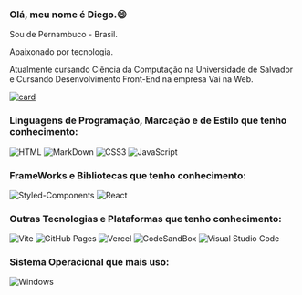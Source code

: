 ### Olá, meu nome é Diego.😄

Sou de Pernambuco - Brasil.

Apaixonado por tecnologia.

Atualmente cursando Ciência da Computação na Universidade de Salvador e 
Cursando Desenvolvimento Front-End na empresa Vai na Web.

[![card](https://github-readme-stats.vercel.app/api?username=diego1601&theme=dark)](https://github.com/anuraghazra/github-readme-stats)


### Linguagens de Programação, Marcação e de Estilo que tenho conhecimento:

<img src="https://img.shields.io/badge/HTML5-E34F26?style=for-the-badge&logo=html5&logoColor=white" alt="HTML"/>
<img src="https://camo.githubusercontent.com/b0dd0c2b3bbe007ae4eef1f59c17c24ce53a334ad46bfdb80b5c841eaeccdde3/68747470733a2f2f696d672e736869656c64732e696f2f62616467652f6d61726b646f776e2d2532333030303030302e7376673f7374796c653d666f722d7468652d6261646765266c6f676f3d6d61726b646f776e266c6f676f436f6c6f723d7768697465" alt="MarkDown"/>
<img src="![CSS3](https://img.shields.io/badge/css3-%231572B6.svg?style=for-the-badge&logo=css3&logoColor=white)" alt="CSS3"/>
<img src="![JavaScript](https://img.shields.io/badge/javascript-%23323330.svg?style=for-the-badge&logo=javascript&logoColor=%23F7DF1E)" alt="JavaScript"/>


### FrameWorks e Bibliotecas que tenho conhecimento:

<img src="![Styled Components](https://img.shields.io/badge/styled--components-DB7093?style=for-the-badge&logo=styled-components&logoColor=white)" alt="Styled-Components"/>
<img src="![React](https://img.shields.io/badge/react-%2320232a.svg?style=for-the-badge&logo=react&logoColor=%2361DAFB)" alt="React"/>


### Outras Tecnologias e Plataformas que tenho conhecimento:

<img src="![Vite](https://img.shields.io/badge/vite-%23646CFF.svg?style=for-the-badge&logo=vite&logoColor=white)" alt="Vite"/>
<img src="![Github Pages](https://img.shields.io/badge/github%20pages-121013?style=for-the-badge&logo=github&logoColor=white)" alt="GitHub Pages"/>
<img src="![Vercel](https://img.shields.io/badge/vercel-%23000000.svg?style=for-the-badge&logo=vercel&logoColor=white)" alt="Vercel"/>
<img src="![CodeSandbox](https://img.shields.io/badge/Codesandbox-040404?style=for-the-badge&logo=codesandbox&logoColor=DBDBDB)" alt="CodeSandBox"/>
<img src="![Visual Studio Code](https://img.shields.io/badge/Visual%20Studio%20Code-0078d7.svg?style=for-the-badge&logo=visual-studio-code&logoColor=white)" alt="Visual Studio Code"/>


### Sistema Operacional que mais uso:

<img src="![Windows](https://img.shields.io/badge/Windows-0078D6?style=for-the-badge&logo=windows&logoColor=white)" alt="Windows"/>

<!--
**Diego1601/Diego1601** is a ✨ _special_ ✨ repository because its `README.md` (this file) appears on your GitHub profile.

Here are some ideas to get you started:

- 🔭 I’m currently working on ...
- 🌱 I’m currently learning ...
- 👯 I’m looking to collaborate on ...
- 🤔 I’m looking for help with ...
- 💬 Ask me about ...
- 📫 How to reach me: ...
- 😄 Pronouns: ...
- ⚡ Fun fact: ...
-->

